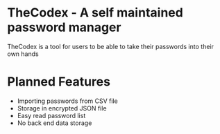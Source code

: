# TheCodex -  A self maintained password manager
TheCodex is a tool for users to be able to take their passwords into their own hands

# Planned Features
- Importing passwords from CSV file
- Storage in encrypted JSON file
- Easy read password list
- No back end data storage